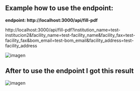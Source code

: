 ## Example how to use the endpoint: 
**endpoint: http://localhost:3000/api/fill-pdf**

http://localhost:3000/api/fill-pdf?institution_name=test-institucion2&facility_name=test-facility_name&facility_fax=test-facility_fax&bom_email=test-bom_email&facility_address=test-facility_address

![imagen](https://github.com/user-attachments/assets/1512d110-ad1a-499e-b230-f60e3667f282)

## After to use the endpoint I got this result 
![imagen](https://github.com/user-attachments/assets/30915c05-f41b-44f8-81b9-b81f4b4d4c0b)


